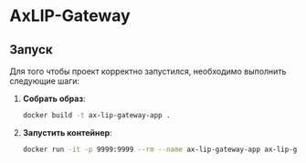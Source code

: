 # AxLIP-Gateway

## Запуск

Для того чтобы проект корректно запустился, необходимо выполнить следующие шаги:

1. **Собрать образ**:

    ```bash
    docker build -t ax-lip-gateway-app .
    ```

2. **Запустить контейнер**:

    ```bash
    docker run -it -p 9999:9999 --rm --name ax-lip-gateway-app ax-lip-gateway-app
    ```